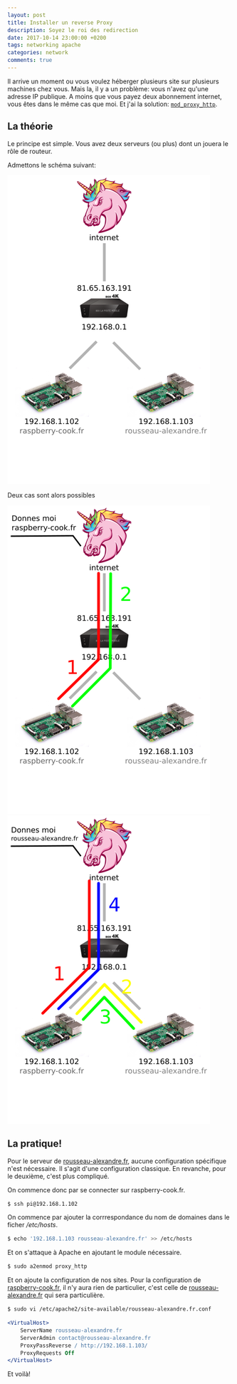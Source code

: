 ```yaml
---
layout: post
title: Installer un reverse Proxy
description: Soyez le roi des redirection
date: 2017-10-14 23:00:00 +0200
tags: networking apache
categories: network
comments: true
---
```


Il arrive un moment ou vous voulez héberger plusieurs site sur plusieurs machines chez vous. Mais la, il y a un problème: vous n'avez qu'une adresse IP publique. A moins que vous payez deux abonnement internet, vous êtes dans le même cas que moi. Et j'ai la solution: [`mod_proxy_http`](https://httpd.apache.org/docs/2.4/fr/mod/mod_proxy_http.html).

## La théorie

Le principe est simple. Vous avez deux serveurs (ou plus) dont un jouera le rôle de routeur.

Admettons le schéma suivant:

![Interface de redirection des ports de TP Link](/img/blog/network_apache_proxy.png)

Deux cas sont alors possibles

![Interface de redirection des ports de TP Link](/img/blog/network_apache_proxy_rc.png)
![Interface de redirection des ports de TP Link](/img/blog/network_apache_proxy_ar.png)

## La pratique!

Pour le serveur de [rousseau-alexandre.fr](http://rousseau-alexandre.fr), aucune configuration spécifique n'est nécessaire. Il s'agit d'une configuration classique. En revanche, pour le deuxième, c'est plus compliqué.

On commence donc par se connecter sur raspberry-cook.fr.

```bash
$ ssh pi@192.168.1.102
```

On commence par ajouter la corrrespondance du nom de domaines dans le ficher _/etc/hosts_.

```bash
$ echo '192.168.1.103 rousseau-alexandre.fr' >> /etc/hosts
```

Et on s'attaque à Apache en ajoutant le module nécessaire.

```bash
$ sudo a2enmod proxy_http
```

Et on ajoute la configuration de nos sites. Pour la configuration de [raspberry-cook.fr](raspberry-cook.fr), il n'y aura rien de particulier, c'est celle de [rousseau-alexandre.fr](http://rousseau-alexandre.fr) qui sera particulière.

```bash
$ sudo vi /etc/apache2/site-available/rousseau-alexandre.fr.conf
```

```apache
<VirtualHost>
    ServerName rousseau-alexandre.fr
    ServerAdmin contact@rousseau-alexandre.fr
    ProxyPassReverse / http://192.168.1.103/
    ProxyRequests Off
</VirtualHost>
```

Et voilà!
